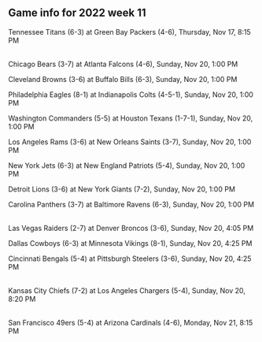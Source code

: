 ## Game info for 2022 week 11
Tennessee Titans (6-3) at Green Bay Packers (4-6), Thursday, Nov 17, 8:15 PM

<br/>Chicago Bears (3-7) at Atlanta Falcons (4-6), Sunday, Nov 20, 1:00 PM

Cleveland Browns (3-6) at Buffalo Bills (6-3), Sunday, Nov 20, 1:00 PM

Philadelphia Eagles (8-1) at Indianapolis Colts (4-5-1), Sunday, Nov 20, 1:00 PM

Washington Commanders (5-5) at Houston Texans (1-7-1), Sunday, Nov 20, 1:00 PM

Los Angeles Rams (3-6) at New Orleans Saints (3-7), Sunday, Nov 20, 1:00 PM

New York Jets (6-3) at New England Patriots (5-4), Sunday, Nov 20, 1:00 PM

Detroit Lions (3-6) at New York Giants (7-2), Sunday, Nov 20, 1:00 PM

Carolina Panthers (3-7) at Baltimore Ravens (6-3), Sunday, Nov 20, 1:00 PM

<br/>Las Vegas Raiders (2-7) at Denver Broncos (3-6), Sunday, Nov 20, 4:05 PM

Dallas Cowboys (6-3) at Minnesota Vikings (8-1), Sunday, Nov 20, 4:25 PM

Cincinnati Bengals (5-4) at Pittsburgh Steelers (3-6), Sunday, Nov 20, 4:25 PM

<br/>Kansas City Chiefs (7-2) at Los Angeles Chargers (5-4), Sunday, Nov 20, 8:20 PM

<br/>San Francisco 49ers (5-4) at Arizona Cardinals (4-6), Monday, Nov 21, 8:15 PM

